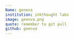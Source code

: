 ```yaml
---
Name: geneva
institution: inkthought labs
image: geenva.png
quote: remember to git pull
github: geenva
---
```

